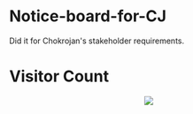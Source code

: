 # Notice-board-for-CJ


Did it for Chokrojan's stakeholder requirements.

# Visitor Count  
<p align="center">
  <img src="https://visitor-count-b8lb.vercel.app/api/Github_Username?hexColor=00ff00" />
</p>


